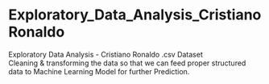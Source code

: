 # Exploratory_Data_Analysis_CristianoRonaldo
Exploratory Data Analysis - Cristiano Ronaldo .csv Dataset  
Cleaning & transforming the data so that we can feed proper structured data to Machine Learning Model for further Prediction. 
